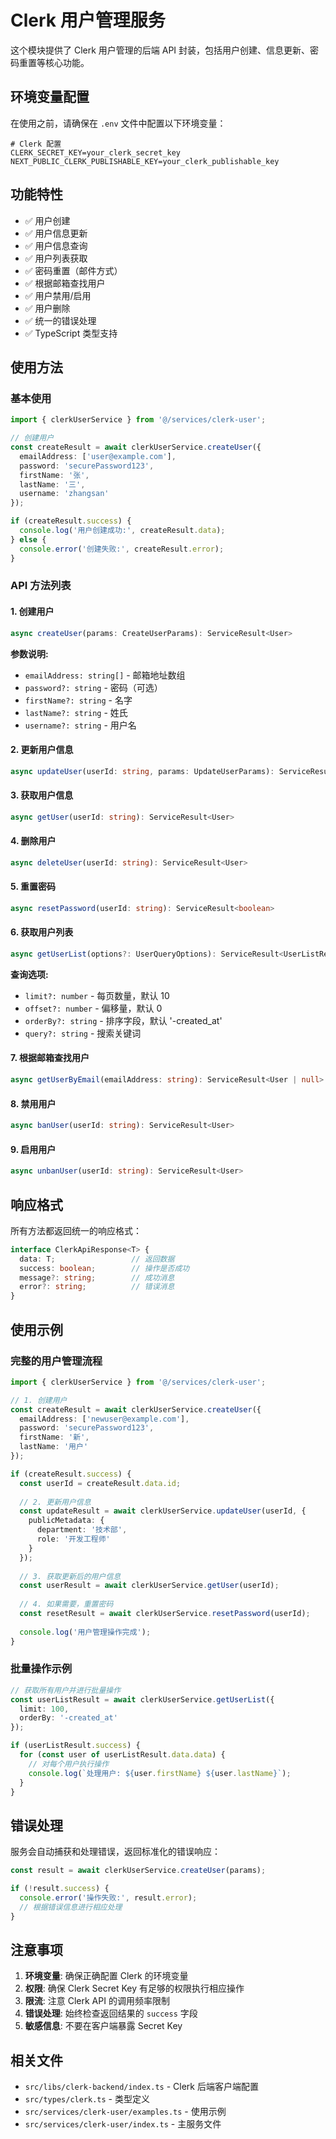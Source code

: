 # Clerk 用户管理服务

这个模块提供了 Clerk 用户管理的后端 API 封装，包括用户创建、信息更新、密码重置等核心功能。

## 环境变量配置

在使用之前，请确保在 `.env` 文件中配置以下环境变量：

```env
# Clerk 配置
CLERK_SECRET_KEY=your_clerk_secret_key
NEXT_PUBLIC_CLERK_PUBLISHABLE_KEY=your_clerk_publishable_key
```

## 功能特性

- ✅ 用户创建
- ✅ 用户信息更新
- ✅ 用户信息查询
- ✅ 用户列表获取
- ✅ 密码重置（邮件方式）
- ✅ 根据邮箱查找用户
- ✅ 用户禁用/启用
- ✅ 用户删除
- ✅ 统一的错误处理
- ✅ TypeScript 类型支持

## 使用方法

### 基本使用

```typescript
import { clerkUserService } from '@/services/clerk-user';

// 创建用户
const createResult = await clerkUserService.createUser({
  emailAddress: ['user@example.com'],
  password: 'securePassword123',
  firstName: '张',
  lastName: '三',
  username: 'zhangsan'
});

if (createResult.success) {
  console.log('用户创建成功:', createResult.data);
} else {
  console.error('创建失败:', createResult.error);
}
```

### API 方法列表

#### 1. 创建用户
```typescript
async createUser(params: CreateUserParams): ServiceResult<User>
```

**参数说明:**
- `emailAddress: string[]` - 邮箱地址数组
- `password?: string` - 密码（可选）
- `firstName?: string` - 名字
- `lastName?: string` - 姓氏
- `username?: string` - 用户名

#### 2. 更新用户信息
```typescript
async updateUser(userId: string, params: UpdateUserParams): ServiceResult<User>
```

#### 3. 获取用户信息
```typescript
async getUser(userId: string): ServiceResult<User>
```

#### 4. 删除用户
```typescript
async deleteUser(userId: string): ServiceResult<User>
```

#### 5. 重置密码
```typescript
async resetPassword(userId: string): ServiceResult<boolean>
```

#### 6. 获取用户列表
```typescript
async getUserList(options?: UserQueryOptions): ServiceResult<UserListResponse>
```

**查询选项:**
- `limit?: number` - 每页数量，默认 10
- `offset?: number` - 偏移量，默认 0
- `orderBy?: string` - 排序字段，默认 '-created_at'
- `query?: string` - 搜索关键词

#### 7. 根据邮箱查找用户
```typescript
async getUserByEmail(emailAddress: string): ServiceResult<User | null>
```

#### 8. 禁用用户
```typescript
async banUser(userId: string): ServiceResult<User>
```

#### 9. 启用用户
```typescript
async unbanUser(userId: string): ServiceResult<User>
```

## 响应格式

所有方法都返回统一的响应格式：

```typescript
interface ClerkApiResponse<T> {
  data: T;                 // 返回数据
  success: boolean;        // 操作是否成功
  message?: string;        // 成功消息
  error?: string;          // 错误消息
}
```

## 使用示例

### 完整的用户管理流程

```typescript
import { clerkUserService } from '@/services/clerk-user';

// 1. 创建用户
const createResult = await clerkUserService.createUser({
  emailAddress: ['newuser@example.com'],
  password: 'securePassword123',
  firstName: '新',
  lastName: '用户'
});

if (createResult.success) {
  const userId = createResult.data.id;
  
  // 2. 更新用户信息
  const updateResult = await clerkUserService.updateUser(userId, {
    publicMetadata: {
      department: '技术部',
      role: '开发工程师'
    }
  });
  
  // 3. 获取更新后的用户信息
  const userResult = await clerkUserService.getUser(userId);
  
  // 4. 如果需要，重置密码
  const resetResult = await clerkUserService.resetPassword(userId);
  
  console.log('用户管理操作完成');
}
```

### 批量操作示例

```typescript
// 获取所有用户并进行批量操作
const userListResult = await clerkUserService.getUserList({
  limit: 100,
  orderBy: '-created_at'
});

if (userListResult.success) {
  for (const user of userListResult.data.data) {
    // 对每个用户执行操作
    console.log(`处理用户: ${user.firstName} ${user.lastName}`);
  }
}
```

## 错误处理

服务会自动捕获和处理错误，返回标准化的错误响应：

```typescript
const result = await clerkUserService.createUser(params);

if (!result.success) {
  console.error('操作失败:', result.error);
  // 根据错误信息进行相应处理
}
```

## 注意事项

1. **环境变量**: 确保正确配置 Clerk 的环境变量
2. **权限**: 确保 Clerk Secret Key 有足够的权限执行相应操作
3. **限流**: 注意 Clerk API 的调用频率限制
4. **错误处理**: 始终检查返回结果的 `success` 字段
5. **敏感信息**: 不要在客户端暴露 Secret Key

## 相关文件

- `src/libs/clerk-backend/index.ts` - Clerk 后端客户端配置
- `src/types/clerk.ts` - 类型定义
- `src/services/clerk-user/examples.ts` - 使用示例
- `src/services/clerk-user/index.ts` - 主服务文件